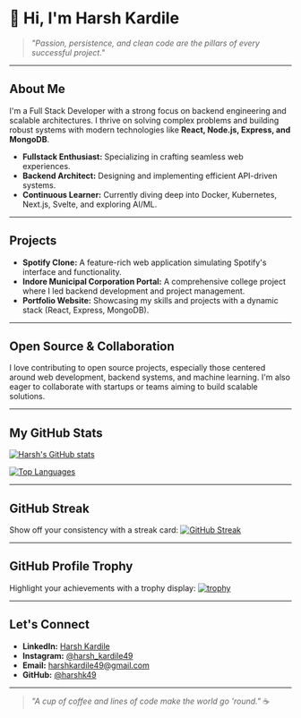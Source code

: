 # 👋 Hi, I'm Harsh Kardile

> *"Passion, persistence, and clean code are the pillars of every successful project."*

---

## About Me

I'm a Full Stack Developer with a strong focus on backend engineering and scalable architectures. I thrive on solving complex problems and building robust systems with modern technologies like **React, Node.js, Express, and MongoDB**.

- **Fullstack Enthusiast:** Specializing in crafting seamless web experiences.
- **Backend Architect:** Designing and implementing efficient API-driven systems.
- **Continuous Learner:** Currently diving deep into Docker, Kubernetes, Next.js, Svelte, and exploring AI/ML.

---

## Projects

- **Spotify Clone:** A feature-rich web application simulating Spotify's interface and functionality.
- **Indore Municipal Corporation Portal:** A comprehensive college project where I led backend development and project management.
- **Portfolio Website:** Showcasing my skills and projects with a dynamic stack (React, Express, MongoDB).

---

## Open Source & Collaboration

I love contributing to open source projects, especially those centered around web development, backend systems, and machine learning. I'm also eager to collaborate with startups or teams aiming to build scalable solutions.

---
## My GitHub Stats

<!-- Standard GitHub stats card -->
[![Harsh's GitHub stats](https://github-readme-stats.vercel.app/api?username=harshk49&show_icons=true&theme=radical)](https://github.com/harshk49)

<!-- Top Languages card -->
[![Top Languages](https://github-readme-stats.vercel.app/api/top-langs/?username=harshk49&layout=compact&theme=radical&count_private=true&cache_seconds=1800)](https://github.com/harshk49)

---

## GitHub Streak

Show off your consistency with a streak card:
[![GitHub Streak](https://github-readme-streak-stats.herokuapp.com/?user=harshk49&theme=radical)](https://git.io/streak-stats)

---

## GitHub Profile Trophy

Highlight your achievements with a trophy display:
[![trophy](https://github-profile-trophy.vercel.app/?username=harshk49&theme=onedark)](https://github.com/ryo-ma/github-profile-trophy)


---

## Let's Connect

- **LinkedIn:** [Harsh Kardile](https://www.linkedin.com/in/harsh-kardile-887b16215/)
- **Instagram:** [@harsh_kardile49](https://www.instagram.com/harsh_kardile49?igsh=djJ0dGd0NHdyb3Ex)
- **Email:** [harshkardile49@gmail.com](mailto:harshkardile49@gmail.com)
- **GitHub:** [@harshk49](https://github.com/harshk49)

---

> *"A cup of coffee and lines of code make the world go 'round."* ☕


